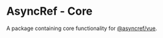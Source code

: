 # AsyncRef - Core

A package containing core functionality for [@asyncref/vue](https://www.npmjs.com/package/@asyncref/vue).